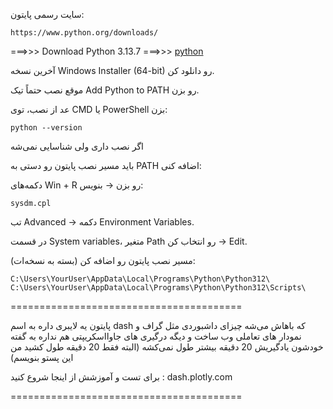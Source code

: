 سایت رسمی پایتون:

```
https://www.python.org/downloads/
```

===>>> Download Python 3.13.7
===>>>
[python](https://www.python.org/downloads/)

آخرین نسخه Windows Installer (64-bit) رو دانلود کن.

موقع نصب حتماً تیک Add Python to PATH رو بزن.

عد از نصب، توی CMD یا PowerShell بزن:
```
python --version
```

اگر نصب داری ولی شناسایی نمی‌شه

باید مسیر نصب پایتون رو دستی به PATH اضافه کنی:

دکمه‌های Win + R رو بزن → بنویس:
```
sysdm.cpl
```

تب Advanced → دکمه Environment Variables.

در قسمت System variables، متغیر Path رو انتخاب کن → Edit.

مسیر نصب پایتون رو اضافه کن (بسته به نسخه‌ات):
```
C:\Users\YourUser\AppData\Local\Programs\Python\Python312\
C:\Users\YourUser\AppData\Local\Programs\Python\Python312\Scripts\
```

========================================


پایتون یه لایبری داره به اسم dash که باهاش می‌شه چیزای داشبوردی مثل گراف و نمودار های تعاملی وب ساخت و دیگه درگیری های جاوااسکریپتی هم نداره به گفته خودشون یادگیریش 20 دقیقه بیشتر طول نمی‌کشه (البته فقط 20 دقیقه طول کشید من این پستو بنویسم)

برای تست و آموزشش از اینجا شروع کنید :
dash.plotly.com

========================================

